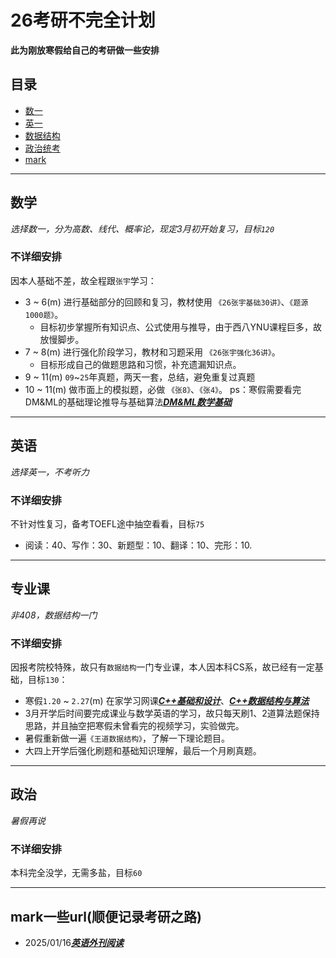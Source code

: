 # 26考研不完全计划

**此为刚放寒假给自己的考研做一些安排**
## 目录
- [数一](#数学)
- [英一](#英语)
- [数据结构](#专业课)
- [政治统考](#政治)
- [mark](#mark一些url(顺便记录考研之路))

---
## 数学
  *选择数一，分为高数、线代、概率论，现定3月初开始复习，目标`120`*
### 不详细安排
因本人基础不差，故全程跟`张宇`学习：
- 3 ~ 6(m) 进行基础部分的回顾和复习，教材使用 `《26张宇基础30讲》`、`《题源1000题》`。
  - 目标初步掌握所有知识点、公式使用与推导，由于西八YNU课程巨多，故放慢脚步。
- 7 ~ 8(m) 进行强化阶段学习，教材和习题采用 `《26张宇强化36讲》`。
  - 目标形成自己的做题思路和习惯，补充遗漏知识点。
- 9 ~ 11(m) `09`~`25`年真题，两天一套，总结，避免重复过真题
- 10 ~ 11(m) 做市面上的模拟题，必做 `《张8》`、`《张4》`。
ps：寒假需要看完DM&ML的基础理论推导与基础算法[***DM&ML数学基础***](https://www.bilibili.com/video/BV1ZK4y1b7Xt/?spm_id_from=333.788.top_right_bar_window_custom_collection.content.click)

---
## 英语
  *选择英一，不考听力*
### 不详细安排
不针对性复习，备考TOEFL途中抽空看看，目标`75`
- 阅读：40、写作：30、新题型：10、翻译：10、完形：10.

---
## 专业课
  *非408，数据结构一门*
### 不详细安排
因报考院校特殊，故只有`数据结构`一门专业课，本人因本科CS系，故已经有一定基础，目标`130`：
- 寒假`1.20` ~ `2.27`(m) 在家学习网课[***C++基础和设计***](https://www.bilibili.com/video/BV1et411b73Z/?spm_id_from=333.788.top_right_bar_window_custom_collection.content.click)、[***C++数据结构与算法***](https://www.bilibili.com/video/BV1jt4y117KR/?spm_id_from=333.788.top_right_bar_window_custom_collection.content.click)
- 3月开学后时间要完成课业与数学英语的学习，故只每天刷1、2道算法题保持思路，并且抽空把寒假未曾看完的视频学习，实验做完。
- 暑假重新做一遍`《王道数据结构》`，了解一下理论题目。
- 大四上开学后强化刷题和基础知识理解，最后一个月刷真题。

---
## 政治
  *暑假再说*
### 不详细安排
本科完全没学，无需多盐，目标`60`


---
## mark一些url(顺便记录考研之路)
- 2025/01/16[***英语外刊阅读***](https://linux.do/t/topic/366092)
